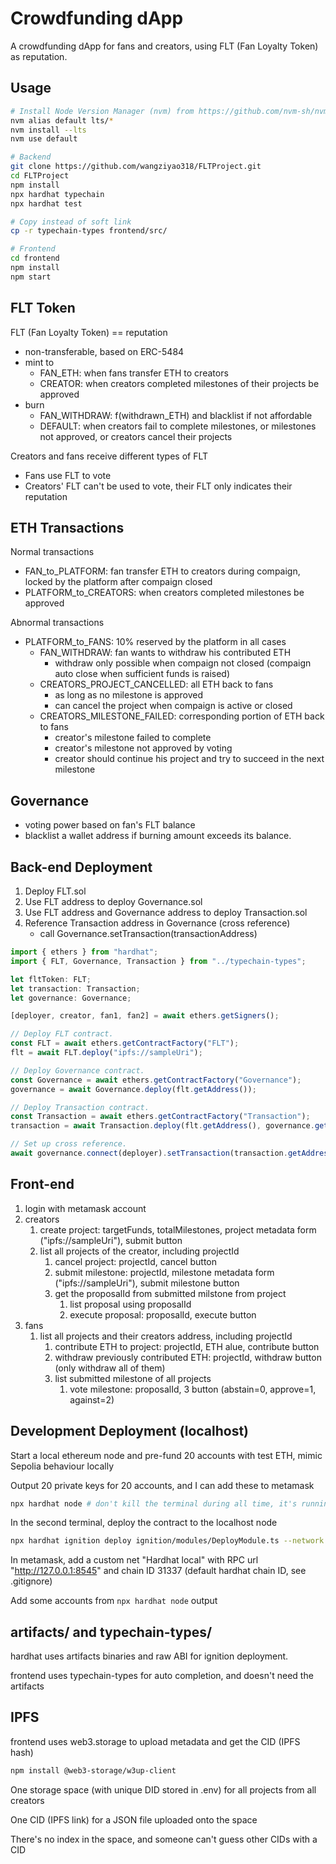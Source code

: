 # Crowdfunding dApp

A crowdfunding dApp for fans and creators, using FLT (Fan Loyalty Token) as reputation.

## Usage

```sh
# Install Node Version Manager (nvm) from https://github.com/nvm-sh/nvm
nvm alias default lts/*
nvm install --lts
nvm use default

# Backend
git clone https://github.com/wangziyao318/FLTProject.git
cd FLTProject
npm install
npx hardhat typechain
npx hardhat test

# Copy instead of soft link
cp -r typechain-types frontend/src/ 

# Frontend
cd frontend
npm install
npm start
```

## FLT Token

FLT (Fan Loyalty Token) == reputation

- non-transferable, based on ERC-5484
- mint to
  - FAN_ETH: when fans transfer ETH to creators
  - CREATOR: when creators completed milestones of their projects be approved
- burn
  - FAN_WITHDRAW: f(withdrawn_ETH) and blacklist if not affordable
  - DEFAULT: when creators fail to complete milestones, or milestones not approved, or creators cancel their projects

Creators and fans receive different types of FLT
- Fans use FLT to vote
- Creators' FLT can't be used to vote, their FLT only indicates their reputation

## ETH Transactions

Normal transactions

- FAN_to_PLATFORM: fan transfer ETH to creators during compaign, locked by the platform after compaign closed
- PLATFORM_to_CREATORS: when creators completed milestones be approved

Abnormal transactions

- PLATFORM_to_FANS: 10% reserved by the platform in all cases
  - FAN_WITHDRAW: fan wants to withdraw his contributed ETH
    - withdraw only possible when compaign not closed (compaign auto close when sufficient funds is raised)
  - CREATORS_PROJECT_CANCELLED: all ETH back to fans
    - as long as no milestone is approved
    - can cancel the project when compaign is active or closed
  - CREATORS_MILESTONE_FAILED: corresponding portion of ETH back to fans
    - creator's milestone failed to complete
    - creator's milestone not approved by voting
    - creator should continue his project and try to succeed in the next milestone

## Governance

- voting power based on fan's FLT balance
- blacklist a wallet address if burning amount exceeds its balance.

## Back-end Deployment

1. Deploy FLT.sol
2. Use FLT address to deploy Governance.sol
3. Use FLT address and Governance address to deploy Transaction.sol
4. Reference Transaction address in Governance (cross reference)
   - call Governance.setTransaction(transactionAddress)

```typescript
import { ethers } from "hardhat";
import { FLT, Governance, Transaction } from "../typechain-types";

let fltToken: FLT;
let transaction: Transaction;
let governance: Governance;

[deployer, creator, fan1, fan2] = await ethers.getSigners();

// Deploy FLT contract.
const FLT = await ethers.getContractFactory("FLT");
flt = await FLT.deploy("ipfs://sampleUri");

// Deploy Governance contract.
const Governance = await ethers.getContractFactory("Governance");
governance = await Governance.deploy(flt.getAddress());

// Deploy Transaction contract.
const Transaction = await ethers.getContractFactory("Transaction");
transaction = await Transaction.deploy(flt.getAddress(), governance.getAddress());

// Set up cross reference.
await governance.connect(deployer).setTransaction(transaction.getAddress());
```

## Front-end

1. login with metamask account
2. creators
   1. create project: targetFunds, totalMilestones, project metadata form ("ipfs://sampleUri"), submit button
   2. list all projects of the creator, including projectId
      1. cancel project: projectId, cancel button
      2. submit milestone: projectId, milestone metadata form ("ipfs://sampleUri"), submit milestone button
      3. get the proposalId from submitted milstone from project
         1. list proposal using proposalId
         2. execute proposal: proposalId, execute button
3. fans
   1. list all projects and their creators address, including projectId
      1. contribute ETH to project: projectId, ETH alue, contribute button
      2. withdraw previously contributed ETH: projectId, withdraw button (only withdraw all of them)
      3. list submitted milestone of all projects
         1. vote milestone: proposalId, 3 button (abstain=0, approve=1, against=2)

## Development Deployment (localhost)

Start a local ethereum node and pre-fund 20 accounts with test ETH, mimic Sepolia behaviour locally

Output 20 private keys for 20 accounts, and I can add these to metamask

```sh
npx hardhat node # don't kill the terminal during all time, it's running the node
```

In the second terminal, deploy the contract to the localhost node

```sh
npx hardhat ignition deploy ignition/modules/DeployModule.ts --network localhost
```

In metamask, add a custom net "Hardhat local" with RPC url "http://127.0.0.1:8545" and chain ID 31337 (default hardhat chain ID, see .gitignore)

Add some accounts from `npx hardhat node` output

## artifacts/ and typechain-types/

hardhat uses artifacts binaries and raw ABI for ignition deployment.

frontend uses typechain-types for auto completion, and doesn't need the artifacts

## IPFS

frontend uses web3.storage to upload metadata and get the CID (IPFS hash)

```sh
npm install @web3-storage/w3up-client
```

One storage space (with unique DID stored in .env) for all projects from all creators

One CID (IPFS link) for a JSON file uploaded onto the space

There's no index in the space, and someone can't guess other CIDs with a CID
